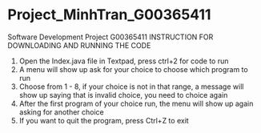 # Project_MinhTran_G00365411
Software Development Project G00365411
INSTRUCTION FOR DOWNLOADING AND RUNNING THE CODE
1. Open the Index.java file in Textpad, press ctrl+2 for code to run
2. A menu will show up ask for your choice to choose which program to run
3. Choose from 1 - 8, if your choice is not in that range, a message will show up saying that is invalid choice, you need to choice again
4. After the first program of your choice run, the menu will show up again asking for another choice
5. If you want to quit the program, press Ctrl+Z to exit

